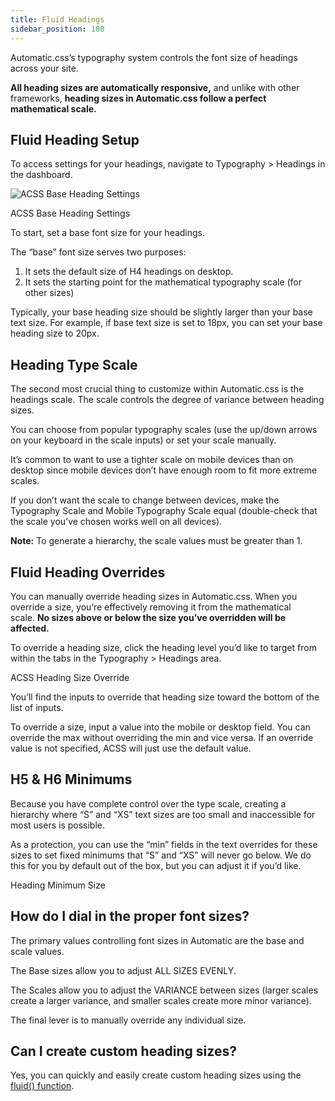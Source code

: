```yaml
---
title: Fluid Headings
sidebar_position: 100
---
```


Automatic.css’s typography system controls the font size of headings across your site.

**All heading sizes are automatically responsive,** and unlike with other frameworks, **heading sizes in Automatic.css follow a perfect mathematical scale.**

## Fluid Heading Setup

To access settings for your headings, navigate to Typography > Headings in the dashboard.

![ACSS Base Heading Settings](https://automaticcss.com/wp-content/uploads/fluid-heading-setup-1024x671.png)

ACSS Base Heading Settings

To start, set a base font size for your headings.

The “base” font size serves two purposes:

1.  It sets the default size of H4 headings on desktop.
2.  It sets the starting point for the mathematical typography scale (for other sizes)

Typically, your base heading size should be slightly larger than your base text size. For example, if base text size is set to 18px, you can set your base heading size to 20px.

## Heading Type Scale

The second most crucial thing to customize within Automatic.css is the headings scale. The scale controls the degree of variance between heading sizes.

You can choose from popular typography scales (use the up/down arrows on your keyboard in the scale inputs) or set your scale manually.

It’s common to want to use a tighter scale on mobile devices than on desktop since mobile devices don’t have enough room to fit more extreme scales.

If you don’t want the scale to change between devices, make the Typography Scale and Mobile Typography Scale equal (double-check that the scale you’ve chosen works well on all devices).

**Note:** To generate a hierarchy, the scale values must be greater than 1.

## Fluid Heading Overrides

You can manually override heading sizes in Automatic.css. When you override a size, you’re effectively removing it from the mathematical scale. **No sizes above or below the size you’ve overridden will be affected.**

To override a heading size, click the heading level you’d like to target from within the tabs in the Typography > Headings area.

ACSS Heading Size Override

You’ll find the inputs to override that heading size toward the bottom of the list of inputs.

To override a size, input a value into the mobile or desktop field. You can override the max without overriding the min and vice versa. If an override value is not specified, ACSS will just use the default value.

## H5 & H6 Minimums

Because you have complete control over the type scale, creating a hierarchy where “S” and “XS” text sizes are too small and inaccessible for most users is possible.

As a protection, you can use the “min” fields in the text overrides for these sizes to set fixed minimums that “S” and “XS” will never go below. We do this for you by default out of the box, but you can adjust it if you’d like.

Heading Minimum Size

## How do I dial in the proper font sizes?

The primary values controlling font sizes in Automatic are the base and scale values.

The Base sizes allow you to adjust ALL SIZES EVENLY.

The Scales allow you to adjust the VARIANCE between sizes (larger scales create a larger variance, and smaller scales create more minor variance).

The final lever is to manually override any individual size.

## Can I create custom heading sizes?

Yes, you can quickly and easily create custom heading sizes using the [fluid() function](https://automaticcss.com/docs/fluid-function/).
